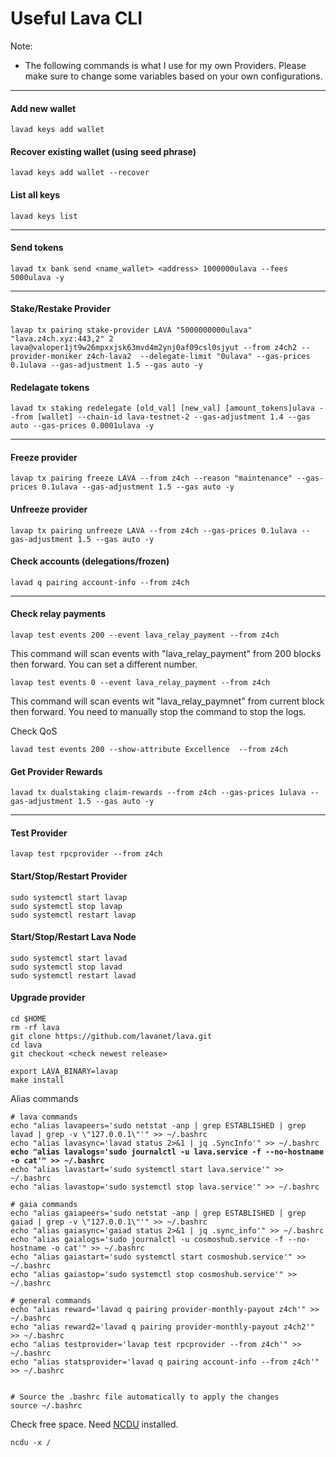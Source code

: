 # Useful Lava CLI

Note:

* The following commands is what I use for my own Providers. Please make sure to change some variables based on your own configurations.

***

#### Add new wallet

```
lavad keys add wallet
```

#### Recover existing wallet (using seed phrase)

```
lavad keys add wallet --recover
```

#### List all keys

```
lavad keys list
```

***

#### Send tokens

```
lavad tx bank send <name_wallet> <address> 1000000ulava --fees 5000ulava -y
```

***

#### Stake/Restake Provider

```
lavap tx pairing stake-provider LAVA "5000000000ulava" "lava.z4ch.xyz:443,2" 2 lava@valoper1jt9w26mpxxjsk63mvd4m2ynj0af09csl0sjyut --from z4ch2 --provider-moniker z4ch-lava2  --delegate-limit "0ulava" --gas-prices 0.1ulava --gas-adjustment 1.5 --gas auto -y
```

#### Redelagate tokens

```
lavad tx staking redelegate [old_val] [new_val] [amount_tokens]ulava --from [wallet] --chain-id lava-testnet-2 --gas-adjustment 1.4 --gas auto --gas-prices 0.0001ulava -y
```

***

#### Freeze provider

```
lavap tx pairing freeze LAVA --from z4ch --reason "maintenance" --gas-prices 0.1ulava --gas-adjustment 1.5 --gas auto -y
```

#### Unfreeze provider

```
lavap tx pairing unfreeze LAVA --from z4ch --gas-prices 0.1ulava --gas-adjustment 1.5 --gas auto -y
```

#### Check accounts (delegations/frozen)

```
lavad q pairing account-info --from z4ch
```

***

#### Check relay payments

```
lavap test events 200 --event lava_relay_payment --from z4ch
```

This command will scan events with "lava\_relay\_payment" from 200 blocks then forward. You can set a different number.

```
lavap test events 0 --event lava_relay_payment --from z4ch
```

This command will scan events wit "lava\_relay\_paymnet" from current block then forward. You need to manually stop the command to stop the logs.

Check QoS

```
lavad test events 200 --show-attribute Excellence  --from z4ch
```

#### Get Provider Rewards

```
lavad tx dualstaking claim-rewards --from z4ch --gas-prices 1ulava --gas-adjustment 1.5 --gas auto -y
```

***

#### Test Provider

```
lavap test rpcprovider --from z4ch
```

#### Start/Stop/Restart Provider

```
sudo systemctl start lavap
sudo systemctl stop lavap
sudo systemctl restart lavap
```

#### Start/Stop/Restart Lava Node

```
sudo systemctl start lavad
sudo systemctl stop lavad
sudo systemctl restart lavad
```

#### Upgrade provider

```
cd $HOME
rm -rf lava
git clone https://github.com/lavanet/lava.git
cd lava
git checkout <check newest release>

export LAVA_BINARY=lavap
make install
```

Alias commands

<pre><code># lava commands
echo "alias lavapeers='sudo netstat -anp | grep ESTABLISHED | grep lavad | grep -v \"127.0.0.1\"'" >> ~/.bashrc
echo "alias lavasync='lavad status 2>&#x26;1 | jq .SyncInfo'" >> ~/.bashrc
<strong>echo "alias lavalogs='sudo journalctl -u lava.service -f --no-hostname -o cat'" >> ~/.bashrc
</strong>echo "alias lavastart='sudo systemctl start lava.service'" >> ~/.bashrc
echo "alias lavastop='sudo systemctl stop lava.service'" >> ~/.bashrc

# gaia commands
echo "alias gaiapeers='sudo netstat -anp | grep ESTABLISHED | grep gaiad | grep -v \"127.0.0.1\"'" >> ~/.bashrc
echo "alias gaiasync='gaiad status 2>&#x26;1 | jq .sync_info'" >> ~/.bashrc
echo "alias gaialogs='sudo journalctl -u cosmoshub.service -f --no-hostname -o cat'" >> ~/.bashrc
echo "alias gaiastart='sudo systemctl start cosmoshub.service'" >> ~/.bashrc
echo "alias gaiastop='sudo systemctl stop cosmoshub.service'" >> ~/.bashrc

# general commands
echo "alias reward='lavad q pairing provider-monthly-payout z4ch'" >> ~/.bashrc
echo "alias reward2='lavad q pairing provider-monthly-payout z4ch2'" >> ~/.bashrc
echo "alias testprovider='lavap test rpcprovider --from z4ch'" >> ~/.bashrc
echo "alias statsprovider='lavad q pairing account-info --from z4ch'" >> ~/.bashrc


# Source the .bashrc file automatically to apply the changes
source ~/.bashrc
</code></pre>



Check free space. Need [NCDU](https://ostechnix.com/check-disk-space-usage-linux-using-ncdu/) installed.

```
ncdu -x /
```
